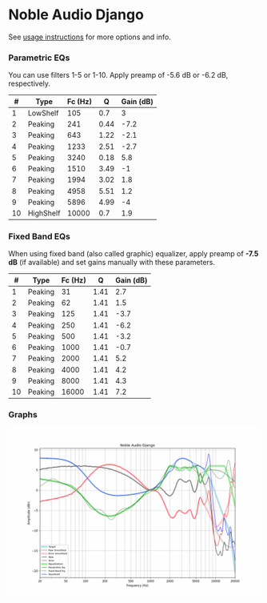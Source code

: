 # Noble Audio Django
See [usage instructions](https://github.com/jaakkopasanen/AutoEq#usage) for more options and info.

### Parametric EQs
You can use filters 1-5 or 1-10. Apply preamp of -5.6 dB or -6.2 dB, respectively.

|   # | Type      |   Fc (Hz) |    Q |   Gain (dB) |
|-----|-----------|-----------|------|-------------|
|   1 | LowShelf  |       105 | 0.7  |         3   |
|   2 | Peaking   |       241 | 0.44 |        -7.2 |
|   3 | Peaking   |       643 | 1.22 |        -2.1 |
|   4 | Peaking   |      1233 | 2.51 |        -2.7 |
|   5 | Peaking   |      3240 | 0.18 |         5.8 |
|   6 | Peaking   |      1510 | 3.49 |        -1   |
|   7 | Peaking   |      1994 | 3.02 |         1.8 |
|   8 | Peaking   |      4958 | 5.51 |         1.2 |
|   9 | Peaking   |      5896 | 4.99 |        -4   |
|  10 | HighShelf |     10000 | 0.7  |         1.9 |

### Fixed Band EQs
When using fixed band (also called graphic) equalizer, apply preamp of **-7.5 dB** (if available) and set gains manually with these parameters.

|   # | Type    |   Fc (Hz) |    Q |   Gain (dB) |
|-----|---------|-----------|------|-------------|
|   1 | Peaking |        31 | 1.41 |         2.7 |
|   2 | Peaking |        62 | 1.41 |         1.5 |
|   3 | Peaking |       125 | 1.41 |        -3.7 |
|   4 | Peaking |       250 | 1.41 |        -6.2 |
|   5 | Peaking |       500 | 1.41 |        -3.2 |
|   6 | Peaking |      1000 | 1.41 |        -0.7 |
|   7 | Peaking |      2000 | 1.41 |         5.2 |
|   8 | Peaking |      4000 | 1.41 |         4.2 |
|   9 | Peaking |      8000 | 1.41 |         4.3 |
|  10 | Peaking |     16000 | 1.41 |         7.2 |

### Graphs
![](./Noble%20Audio%20Django.png)
